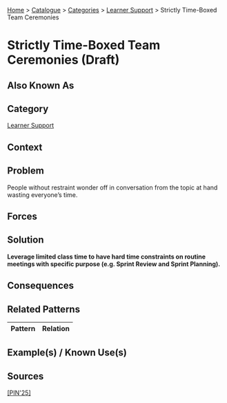 [Home](../README.md) > [Catalogue](../Patterns_catalogue.md) > [Categories](categories/categories.md) > [Learner Support](categories/Learner_Support.md) > Strictly Time-Boxed Team Ceremonies

# Strictly Time-Boxed Team Ceremonies (Draft)

## Also Known As

## Category

[Learner Support](categories/Learner_Support.md)

## Context

## Problem

People without restraint wonder off in conversation from the topic at hand wasting everyone’s time.

## Forces

## Solution

**Leverage limited class time to have hard time constraints on routine meetings with specific purpose (e.g. Sprint Review and Sprint Planning).**

## Consequences

## Related Patterns

|Pattern  | Relation |
|--|--|
 
## Example(s) / Known Use(s)

## Sources

[[PIN'25]](../References.md)
